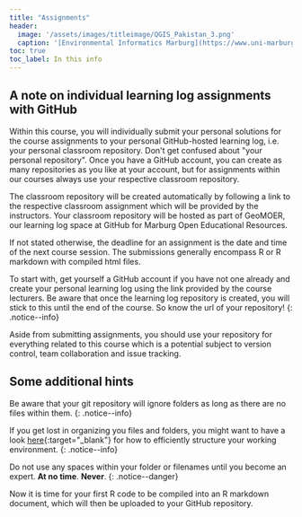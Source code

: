 ```yaml
---
title: "Assignments"
header:
  image: '/assets/images/titleimage/QGIS_Pakistan_3.png'
  caption: '[Environmental Informatics Marburg](https://www.uni-marburg.de/en/fb19/disciplines/physisch/environmentalinformatics){:target="_blank"}'
toc: true
toc_label: In this info
---
```


## A note on individual learning log assignments with GitHub
Within this course, you will individually submit your personal solutions for the course assignments to your personal GitHub-hosted learning log, i.e. your personal classroom repository. Don't get confused about "your personal repository". Once you have a GitHub account, you can create as many repositories as you like at your account, but for assignments within our courses always use your respective classroom repository.

The classroom repository will be created automatically by following a link to the respective classroom assignment which will be provided by the instructors. Your classroom repository will be hosted as part of GeoMOER, our learning log space at GitHub for Marburg Open Educational Resources.

If not stated otherwise, the deadline for an assignment is the date and time of the next course session. The submissions generally encompass R or R markdown with compiled html files.

To start with, get yourself a GitHub account if you have not one already and create your personal learning log using the link provided by the course lecturers. Be aware that once the learning log repository is created, you will stick to this until the end of the course.
So know the url of your repository!
{: .notice--info}

Aside from submitting assignments, you should use your repository for everything related to this course which is a potential subject to version control, team collaboration and issue tracking.

## Some additional hints

Be aware that your git repository will ignore folders as long as there are no files within them.
{: .notice--info}

If you get lost in organizing you files and folders, 
you might want to have a look [here](https://geomoer.github.io/moer-base-r/unit05/unit05-01_Intro.html){:target="_blank"} for how to efficiently structure your working environment.
{: .notice--info}

Do not use any spaces within your folder or filenames until you become an expert. **At no time**. **Never**. 
{: .notice--danger}

Now it is time for your first R code to be compiled into an R markdown document, which will then be uploaded to your GitHub repository.
